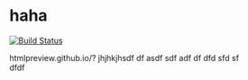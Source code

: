 # haha

[![Build Status](https://travis-ci.org/JingHan95/haha.svg?branch=master)](https://travis-ci.org/JingHan95/haha)

htmlpreview.github.io/?
jhjhkjhsdf 
df asdf 
sdf adf 
df  dfd
sfd sf  
dfdf
